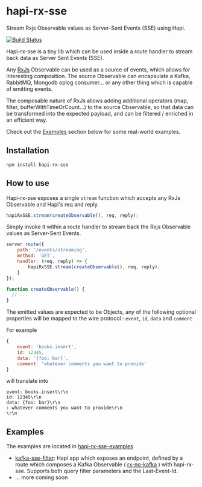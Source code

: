 # **hapi-rx-sse**

Stream Rxjs Observable values as Server-Sent Events (SSE) using Hapi. 
  
[![Build Status](https://travis-ci.org/kristofsajdak/hapi-rx-sse.svg?branch=master)](https://travis-ci.org/kristofsajdak/hapi-rx-sse)
  
Hapi-rx-sse is a tiny lib which can be used inside a route handler to stream back data as Server Sent Events (SSE). 

Any [RxJs](https://github.com/Reactive-Extensions/RxJS) Observable can be used as a source of events, which allows for interesting composition. 
The source Observable can encapsulate a Kafka, RabbitMQ, Mongodb oplog consumer... or any other thing which is capable of emitting events. 
           
The composable nature of RxJs allows adding additional operators (map, filter, bufferWithTimeOrCount...) to the source Observable, 
so that data can be transformed into the expected payload, and can be filtered / enriched in an efficient way.

Check out the [Examples](#examples) section below for some real-world examples. 
  
## Installation

```
npm install hapi-rx-sse
```

## How to use

Hapi-rx-sse exposes a single `stream` function which accepts any RxJs Observable and Hapi's req and reply.  

```javascript
hapiRxSSE.stream(createObservable(), req, reply);
```

Simply invoke it within a route handler to stream back the Rxjs Observable values as Server-Sent Events.

```javascript
server.route({
    path: '/events/streaming',
    method: 'GET',
    handler: (req, reply) => { 
        hapiRxSSE.stream(createObservable(), req, reply);
    }
});

function createObservable() {
  // ... 
}
```

The emitted values are expected to be Objects, any of the following optional properties will be mapped to the wire protocol : `event`, `id`, `data` and `comment`  
    
For example
  
```javascript
{ 
    event: 'books.insert',
    id: 12345,
    data: '{foo: bar}',
    comment: 'whatever comments you want to provide'   
}
```

will translate into 

```
event: books.insert\r\n
id: 12345\r\n
data: {foo: bar}\r\n
: whatever comments you want to provide\r\n
\r\n
```
    

## Examples

The examples are located in [hapi-rx-sse-examples](https://github.com/kristofsajdak/hapi-rx-sse-examples)

- [kafka-sse-filter](https://github.com/kristofsajdak/hapi-rx-sse-examples/tree/master/kafka-sse-filter): Hapi app which exposes an endpoint, defined by a route which composes a Kafka Observable ( [rx-no-kafka](https://github.com/kristofsajdak/rx-no-kafka) ) with hapi-rx-sse. 
Supports both query filter parameters and the Last-Event-Id.
- ... more coming soon
